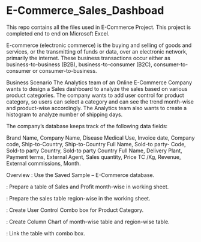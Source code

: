# E-Commerce_Sales_Dashboad
This repo contains all the files used in E-Commerce Project. This project is completed end to end on Microsoft Excel.



E-commerce (electronic commerce) is the buying and selling of goods and services, or the transmitting of funds or data, over an electronic network, primarily the internet. These business transactions occur either as business-to-business (B2B), business-to-consumer (B2C), consumer-to-consumer or consumer-to-business.

Business Scenario
The Analytics team of an Online E-Commerce Company wants to design a Sales dashboard to analyze the sales based on various product categories. 
The company wants to add user control for product category, so users can select a category and can see the trend month-wise and product-wise accordingly.
The Analytics team also wants to create a histogram to analyze number of shipping days.

The company’s database keeps track of the following data fields:

Brand Name, Company Name, Disease Medical Use, Invoice date, Company code, Ship-to-Country, Ship-to-Country Full Name, Sold-to party- Code, Sold-to party Country, 
Sold-to party Country Full Name, Delivery Plant, Payment terms, External Agent, 
Sales quantity, Price TC /Kg, Revenue, External commissions, Month.

Overview
 Use the Saved Sample – E-Commerce database.

 Prepare a table of Sales and Profit month-wise in working sheet.

 Prepare the sales table region-wise in the working sheet.

 Create User Control Combo box for Product Category.

 Create Column Chart of month-wise table and region-wise table.

 Link the table with combo box.

